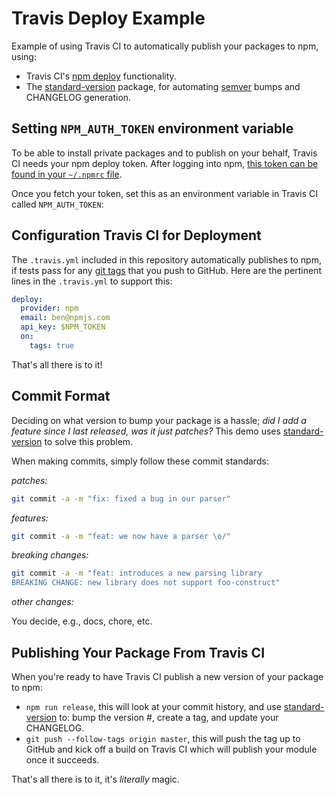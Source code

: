 # Travis Deploy Example

Example of using Travis CI to automatically publish your packages to npm, using:

* Travis CI's [npm deploy](https://docs.travis-ci.com/user/deployment/npm/) functionality.
* The [standard-version](https://github.com/conventional-changelog/standard-version) package,
  for automating [semver](http://semver.org/) bumps and CHANGELOG generation.

## Setting `NPM_AUTH_TOKEN` environment variable

To be able to install private packages and to publish on your behalf, Travis CI
needs your npm deploy token. After logging into npm, [this token can be found
in your `~/.npmrc` file](https://npme.npmjs.com/docs/workflow/travis.html#option-1-fetch-your-npm-enterprise-secret-token).

Once you fetch your token, set this as an environment variable in Travis CI called `NPM_AUTH_TOKEN`:

## Configuration Travis CI for Deployment

The `.travis.yml` included in this repository automatically publishes to npm, if
tests pass for any [git tags](https://git-scm.com/book/en/v2/Git-Basics-Tagging) that you push to GitHub. Here
are the pertinent lines in the `.travis.yml` to support this:

```yaml
deploy:
  provider: npm
  email: ben@npmjs.com
  api_key: $NPM_TOKEN
  on:
    tags: true
```

That's all there is to it!

## Commit Format

Deciding on what version to bump your package is a hassle; _did I add a feature since I
last released, was it just patches?_ This demo uses [standard-version](https://github.com/conventional-changelog/standard-version) to solve this problem.

When making commits, simply follow these commit standards:

_patches:_

```sh
git commit -a -m "fix: fixed a bug in our parser"
```

_features:_

```sh
git commit -a -m "feat: we now have a parser \o/"
```

_breaking changes:_

```sh
git commit -a -m "feat: introduces a new parsing library
BREAKING CHANGE: new library does not support foo-construct"
```

_other changes:_

You decide, e.g., docs, chore, etc.

## Publishing Your Package From Travis CI

When you're ready to have Travis CI publish a new version of your package to npm:

* `npm run release`, this will look at your commit history, and use [standard-version](https://github.com/conventional-changelog/standard-version)
  to: bump the version #, create a tag, and update your CHANGELOG.
* `git push --follow-tags origin master`, this will push the tag up to GitHub
  and kick off a build on Travis CI which will publish your module once it succeeds.

That's all there is to it, it's _literally_ magic.
